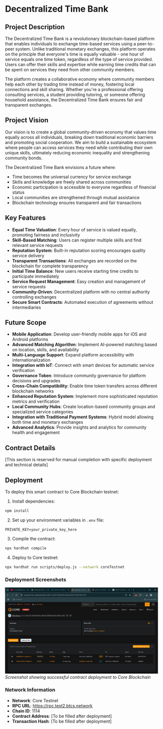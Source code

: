 # Decentralized Time Bank

## Project Description

The Decentralized Time Bank is a revolutionary blockchain-based platform that enables individuals to exchange time-based services using a peer-to-peer system. Unlike traditional monetary exchanges, this platform operates on the principle that everyone's time is equally valuable - one hour of service equals one time token, regardless of the type of service provided. Users can offer their skills and expertise while earning time credits that can be spent on services they need from other community members.

The platform creates a collaborative economy where community members help each other by trading time instead of money, fostering local connections and skill sharing. Whether you're a professional offering consulting services, a student providing tutoring, or someone offering household assistance, the Decentralized Time Bank ensures fair and transparent exchanges.

## Project Vision

Our vision is to create a global community-driven economy that values time equally across all individuals, breaking down traditional economic barriers and promoting social cooperation. We aim to build a sustainable ecosystem where people can access services they need while contributing their own unique skills, ultimately reducing economic inequality and strengthening community bonds.

The Decentralized Time Bank envisions a future where:
- Time becomes the universal currency for service exchange
- Skills and knowledge are freely shared across communities
- Economic participation is accessible to everyone regardless of financial status
- Local communities are strengthened through mutual assistance
- Blockchain technology ensures transparent and fair transactions

## Key Features

- **Equal Time Valuation**: Every hour of service is valued equally, promoting fairness and inclusivity
- **Skill-Based Matching**: Users can register multiple skills and find relevant service requests
- **Reputation System**: Built-in reputation scoring encourages quality service delivery
- **Transparent Transactions**: All exchanges are recorded on the blockchain for complete transparency
- **Initial Time Balance**: New users receive starting time credits to participate immediately
- **Service Request Management**: Easy creation and management of service requests
- **Community-Driven**: Decentralized platform with no central authority controlling exchanges
- **Secure Smart Contracts**: Automated execution of agreements without intermediaries

## Future Scope

- **Mobile Application**: Develop user-friendly mobile apps for iOS and Android platforms
- **Advanced Matching Algorithm**: Implement AI-powered matching based on location, skills, and availability
- **Multi-Language Support**: Expand platform accessibility with internationalization
- **Integration with IoT**: Connect with smart devices for automatic service verification
- **Governance Token**: Introduce community governance for platform decisions and upgrades
- **Cross-Chain Compatibility**: Enable time token transfers across different blockchain networks
- **Enhanced Reputation System**: Implement more sophisticated reputation metrics and verification
- **Local Community Hubs**: Create location-based community groups and specialized service categories
- **Integration with Traditional Payment Systems**: Hybrid model allowing both time and monetary exchanges
- **Advanced Analytics**: Provide insights and analytics for community health and engagement

## Contract Details

[This section is reserved for manual completion with specific deployment and technical details]

## Deployment

To deploy this smart contract to Core Blockchain testnet:

1. Install dependencies:
```bash
npm install
```

2. Set up your environment variables in `.env` file:
```
PRIVATE_KEY=your_private_key_here
```

3. Compile the contract:
```bash
npx hardhat compile
```

4. Deploy to Core testnet:
```bash
npx hardhat run scripts/deploy.js --network coreTestnet
```

### Deployment Screenshots

![Deployment Process](./images/deploy.jpg)
*Screenshot showing successful contract deployment to Core Blockchain*

### Network Information
- **Network**: Core Testnet
- **RPC URL**: https://rpc.test2.btcs.network
- **Chain ID**: 1114
- **Contract Address**: [To be filled after deployment]
- **Transaction Hash**: [To be filled after deployment]
